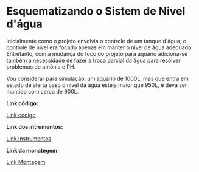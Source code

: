 # Esquematizando o Sistem de Nivel d'água 

Inicialmente como o projeto envolvia o controle de um tanque d'água, o controle de nivel era focado apenas em manter o nivel de água adequado. Entretanto, com a mudança do foco do projeto para aquário adiciona-se também a necessidade de fazer a troca parcial da água para resolver problemas de amônia e PH. 

Vou considerar para simulação, um aquário de 1000L, mas que entra em estado de alerta caso o nivel da água esteja maior que 950L, e deva ser mantido com cerca de 900L.


**Link código:**

[Link codigo](https://github.com/nah2602/embarcadosprojeto/blob/main/sistema-nivel/nivelcod.c)

**Link dos intrumentos:**

[Link Instrumentos](https://github.com/nah2602/embarcadosprojeto/tree/main/sistema-nivel)

**Link da monategem:** 

[Link Montagem](https://github.com/nah2602/embarcadosprojeto/blob/main/sistema-nivel/montagemcircuito.md)

